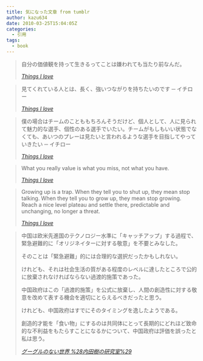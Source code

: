 ```yaml
---
title: 気になった文章 from tumblr
author: kazu634
date: 2010-03-25T15:04:05Z
categories:
  - 引用
tags:
  - book
---
```

<div class="section">
<blockquote title="Things I love" cite="http://kazu634.tumblr.com/post/468349920">
<p>
      自分の価値観を持って生きるってことは嫌われても当たり前なんだ。
</p>

<p>
<cite><a href="http://kazu634.tumblr.com/post/468349920" onclick="__gaTracker('send', 'event', 'outbound-article', 'http://kazu634.tumblr.com/post/468349920', 'Things I love');" target="_blank">Things I love</a></cite>
</p>
</blockquote>

<blockquote title="Things I love" cite="http://kazu634.tumblr.com/post/472454023">
<p>
      見てくれている人とは、長く、強いつながりを持ちたいのです ─ イチロー
</p>

<p>
<cite><a href="http://kazu634.tumblr.com/post/472454023" onclick="__gaTracker('send', 'event', 'outbound-article', 'http://kazu634.tumblr.com/post/472454023', 'Things I love');" target="_blank">Things I love</a></cite>
</p>
</blockquote>

<blockquote title="Things I love" cite="http://kazu634.tumblr.com/post/472036098">
<p>
      僕の場合はチームのことももちろんそうだけど、個人として、人に見られて魅力的な選手、個性のある選手でいたい。チームがもしもいい状態でなくても、あいつのプレーは見たいと言われるような選手を目指してやっていきたい ─ イチロー
</p>

<p>
<cite><a href="http://kazu634.tumblr.com/post/472036098" onclick="__gaTracker('send', 'event', 'outbound-article', 'http://kazu634.tumblr.com/post/472036098', 'Things I love');" target="_blank">Things I love</a></cite>
</p>
</blockquote>

<blockquote title="Things I love" cite="http://kazu634.tumblr.com/post/471396849">
<p>
      What you really value is what you miss, not what you have.
</p>

<p>
<cite><a href="http://kazu634.tumblr.com/post/471396849" onclick="__gaTracker('send', 'event', 'outbound-article', 'http://kazu634.tumblr.com/post/471396849', 'Things I love');" target="_blank">Things I love</a></cite>
</p>
</blockquote>

<blockquote title="Things I love" cite="http://kazu634.tumblr.com/post/470571691">
<p>
      Growing up is a trap. When they tell you to shut up, they mean stop talking. When they tell you to grow up, they mean stop growing. Reach a nice level plateau and settle there, predictable and unchanging, no longer a threat.
</p>

<p>
<cite><a href="http://kazu634.tumblr.com/post/470571691" onclick="__gaTracker('send', 'event', 'outbound-article', 'http://kazu634.tumblr.com/post/470571691', 'Things I love');" target="_blank">Things I love</a></cite>
</p>
</blockquote>

<blockquote title="グーグルのない世界 %28内田樹の研究室%29" cite="http://blog.tatsuru.com/2010/03/24_0728.php">
<p>
      中国は欧米先進国のテクノロジー水準に「キャッチアップ」する過程で、緊急避難的に「オリジネイターに対する敬意」を不要とみなした。
</p>

<p>
      そのことは「緊急避難」的には合理的な選択だったかもしれない。
</p>

<p>
      けれども、それは社会生活の質がある程度のレベルに達したところで公的に放棄されなければならない過渡的施策であった。
</p>

<p>
      中国政府はこの「過渡的施策」を公式に放棄し、人間の創造性に対する敬意を改めて表する機会を適切にとらえるべきだったと思う。
</p>

<p>
      けれども、中国政府はすでにそのタイミングを逸したようである。
</p>

<p>
      創造的才能を「食い物」にするのは共同体にとって長期的にどれほど致命的な不利益をもたらすことになるかについて、中国政府は評価を誤ったと私は思う。
</p>

<p>
<cite><a href="http://blog.tatsuru.com/2010/03/24_0728.php" onclick="__gaTracker('send', 'event', 'outbound-article', 'http://blog.tatsuru.com/2010/03/24_0728.php', 'グーグルのない世界 %28内田樹の研究室%29');" target="_blank">グーグルのない世界 %28内田樹の研究室%29</a></cite>
</p>
</blockquote>
</div>
